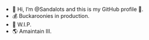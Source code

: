 - 👋 Hi, I’m @Sandalots and this is my GitHub profile 🥇.
- 💰 Buckaroonies in production.
- 🔨 W.I.P.
- 🌎 Amaintain III.



<!---
Sandalots/Sandalots is a ✨ special ✨ repository because its `README.md` (this file) appears on your GitHub profile.
You can click the Preview link to take a look at your changes.
--->
